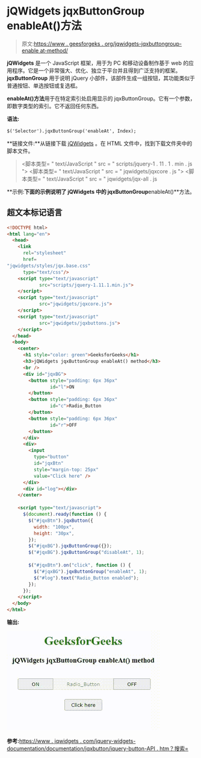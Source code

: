 # jQWidgets jqxButtonGroup enableAt()方法

> 原文:[https://www . geesforgeks . org/jqwidgets-jqxbuttongroup-enable at-method/](https://www.geeksforgeeks.org/jqwidgets-jqxbuttongroup-enableat-method/)

**jQWidgets** 是一个 JavaScript 框架，用于为 PC 和移动设备制作基于 web 的应用程序。它是一个非常强大、优化、独立于平台并且得到广泛支持的框架。 **jqxButtonGroup** 用于说明 jQuery 小部件，该部件生成一组按钮，其功能类似于普通按钮、单选按钮或复选框。

**enableAt()方法**用于在特定索引处启用显示的 jqxButtonGroup。它有一个参数，即数字类型的索引。它不返回任何东西。

**语法:**

```html
$('Selector').jqxButtonGroup('enableAt', Index);  
```

**链接文件:**从链接下载 [jQWidgets](https://www.jqwidgets.com/download/) 。在 HTML 文件中，找到下载文件夹中的脚本文件。

> <link rel="”stylesheet”" href="”jqwidgets/styles/jqx.base.css”" type="”text/css”">
> <脚本类型= " text/JavaScript " src = " scripts/jquery-1 . 11 . 1 . min . js "></脚本类型>
> <脚本类型= " text/JavaScript " src = " jqwidgets/jqxcore . js "></脚本类型>
> <脚本类型= " text/JavaScript " src = " jqwidgets/jqx-all . js

**示例:**下面的示例说明了 jQWidgets 中的 jqxButtonGroup**enableAt()**方法。

## 超文本标记语言

```html
<!DOCTYPE html>
<html lang="en">
  <head>
    <link
      rel="stylesheet"
      href=
"jqwidgets/styles/jqx.base.css"
      type="text/css"/>
    <script type="text/javascript" 
            src="scripts/jquery-1.11.1.min.js">
    </script>
    <script type="text/javascript" 
            src="jqwidgets/jqxcore.js">
    </script>
    <script type="text/javascript" 
            src="jqwidgets/jqxbuttons.js">
    </script>
  </head>
  <body>
    <center>
      <h1 style="color: green">GeeksforGeeks</h1>
      <h3>jQWidgets jqxButtonGroup enableAt() method</h3>
      <br />
      <div id="jqxBG">
        <button style="padding: 6px 36px" 
                id="l">ON
        </button>
        <button style="padding: 6px 36px" 
                id="c">Radio_Button
        </button>
        <button style="padding: 6px 36px" 
                id="r">OFF
        </button>
      </div>
      <div>
        <input
          type="button"
          id="jqxBtn"
          style="margin-top: 25px"
          value="Click here" />
      </div>
      <div id="log"></div>
    </center>

    <script type="text/javascript">
      $(document).ready(function () {
        $("#jqxBtn").jqxButton({
          width: "100px",
          height: "30px",
        });
        $("#jqxBG").jqxButtonGroup({});
        $("#jqxBG").jqxButtonGroup("disableAt", 1);

        $("#jqxBtn").on("click", function () {
          $("#jqxBG").jqxButtonGroup("enableAt", 1);
          $("#log").text("Radio_Button enabled");
        });
      });
    </script>
  </body>
</html>
```

**输出:**

![](img/5d8a0d25e33cc364e42580a162c1e1dc.png)

**参考:**[https://www . jqwidgets . com/jquery-widgets-documentation/documentation/jqxbutton/jquery-button-API . htm？搜索=](https://www.jqwidgets.com/jquery-widgets-documentation/documentation/jqxbutton/jquery-button-api.htm?search=)